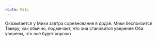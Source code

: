 ```yaml
---
route: Miki
---
```

 Оказывается у Мики завтра соревнование в додзё. Мики беспокоится
 Такеру, как обычно, подмечает, что она становится уверенее
 Оба уверены, что всё будет хорошо